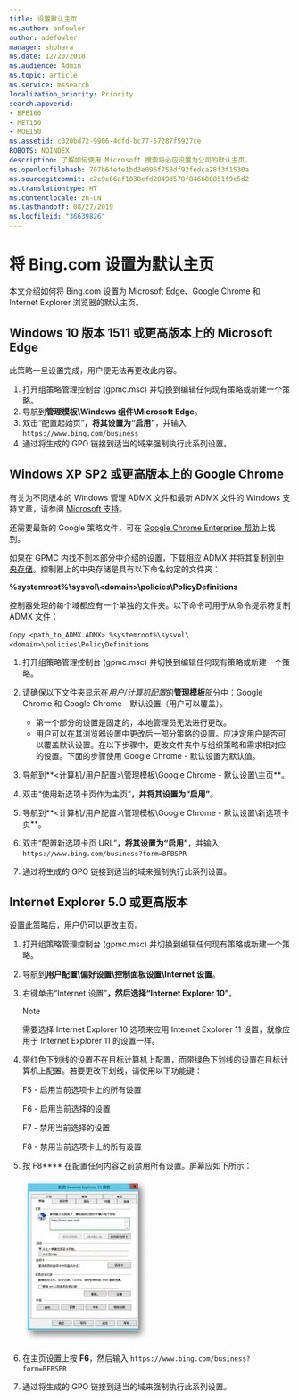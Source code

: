 ```yaml
---
title: 设置默认主页
ms.author: anfowler
author: adefowler
manager: shohara
ms.date: 12/20/2018
ms.audience: Admin
ms.topic: article
ms.service: mssearch
localization_priority: Priority
search.appverid:
- BFB160
- MET150
- MOE150
ms.assetid: c020bd72-9906-4dfd-bc77-57287f5927ce
ROBOTS: NOINDEX
description: 了解如何使用 Microsoft 搜索将必应设置为公司的默认主页。
ms.openlocfilehash: 707b6fefe1bd3e096f758df92fedca28f3f1530a
ms.sourcegitcommit: c2c9e66af1038efd2849d578f846680851f9e5d2
ms.translationtype: HT
ms.contentlocale: zh-CN
ms.lasthandoff: 08/27/2019
ms.locfileid: "36639826"
---
```

# <a name="make-bingcom-the-default-home-page"></a>将 Bing.com 设置为默认主页

本文介绍如何将 Bing.com 设置为 Microsoft Edge、Google Chrome 和 Internet Explorer 浏览器的默认主页。 
  
 
## <a name="microsoft-edge-on-windows-10-version-1511-or-later"></a>Windows 10 版本 1511 或更高版本上的 Microsoft Edge

此策略一旦设置完成，用户便无法再更改此内容。 

1. 打开组策略管理控制台 (gpmc.msc) 并切换到编辑任何现有策略或新建一个策略。 
1. 导航到**管理模板\Windows 组件\Microsoft Edge**。    
1. 双击“配置起始页”****，将其设置为“启用”****，并输入 `https://www.bing.com/business`
1.  通过将生成的 GPO 链接到适当的域来强制执行此系列设置。

  
## <a name="google-chrome-on-windows-xp-sp2-or-later"></a>Windows XP SP2 或更高版本上的 Google Chrome


有关为不同版本的 Windows 管理 ADMX 文件和最新 ADMX 文件的 Windows 支持文章，请参阅 [Microsoft 支持](https://support.microsoft.com/zh-CN/help/3087759/how-to-create-and-manage-the-central-store-for-group-policy-administra)。

还需要最新的 Google 策略文件，可在 [Google Chrome Enterprise 帮助](https://support.google.com/chrome/a/answer/187202)上找到。
  
如果在 GPMC 内找不到本部分中介绍的设置，下载相应 ADMX 并将其复制到[中央存储](https://docs.microsoft.com/zh-CN/previous-versions/windows/it-pro/windows-vista/cc748955%28v%3dws.10%29)。控制器上的中央存储是具有以下命名约定的文件夹：
  
 **%systemroot%\sysvol\\<domain\>\policies\PolicyDefinitions**
  
控制器处理的每个域都应有一个单独的文件夹。以下命令可用于从命令提示符复制 ADMX 文件：
  
 `Copy <path_to_ADMX.ADMX> %systemroot%\sysvol\<domain>\policies\PolicyDefinitions`
  
1. 打开组策略管理控制台 (gpmc.msc) 并切换到编辑任何现有策略或新建一个策略。
1. 请确保以下文件夹显示在*用户/计算机配置*的**管理模板**部分中：Google Chrome 和 Google Chrome - 默认设置（用户可以覆盖）。
   - 第一个部分的设置是固定的，本地管理员无法进行更改。
   - 用户可以在其浏览器设置中更改后一部分策略的设置。应决定用户是否可以覆盖默认设置。在以下步骤中，更改文件夹中与组织策略和需求相对应的设置。下面的步骤使用 Google Chrome - 默认设置为默认值。

1. 导航到**&lt;计算机/用户配置&gt;\管理模板\Google Chrome - 默认设置\主页**。 
1. 双击“使用新选项卡页作为主页”****，并将其设置为“启用”****。 
1. 导航到**&lt;计算机/用户配置&gt;\管理模板\Google Chrome - 默认设置\新选项卡页**。 
1. 双击“配置新选项卡页 URL”****，将其设置为“启用”****，并输入 `https://www.bing.com/business?form=BFBSPR` 
1. 通过将生成的 GPO 链接到适当的域来强制执行此系列设置。

## <a name="internet-explorer-50-or-later"></a>Internet Explorer 5.0 或更高版本
设置此策略后，用户仍可以更改主页。 

1. 打开组策略管理控制台 (gpmc.msc) 并切换到编辑任何现有策略或新建一个策略。
    
2. 导航到**用户配置\偏好设置\控制面板设置\Internet 设置**。
    
3. 右键单击“Internet 设置”****，然后选择“Internet Explorer 10”****。
    
    > [!NOTE]
    > 需要选择 Internet Explorer 10 选项来应用 Internet Explorer 11 设置，就像应用于 Internet Explorer 11 的设置一样。 
  
4. 带红色下划线的设置不在目标计算机上配置，而带绿色下划线的设置在目标计算机上配置。若要更改下划线，请使用以下功能键：
    
    F5 - 启用当前选项卡上的所有设置
    
    F6 - 启用当前选择的设置
    
    F7 - 禁用当前选择的设置
    
    F8 - 禁用当前选项卡上的所有设置
    
5. 按 F8**** 在配置任何内容之前禁用所有设置。屏幕应如下所示： 
    
    ![Internet Explorer 10 属性对话框](media/2fd55755-5007-4e33-a795-c42ce2fcef4a.jpg)
  
6. 在主页设置上按 **F6**，然后输入 `https://www.bing.com/business?form=BFBSPR`
    
7. 通过将生成的 GPO 链接到适当的域来强制执行此系列设置。